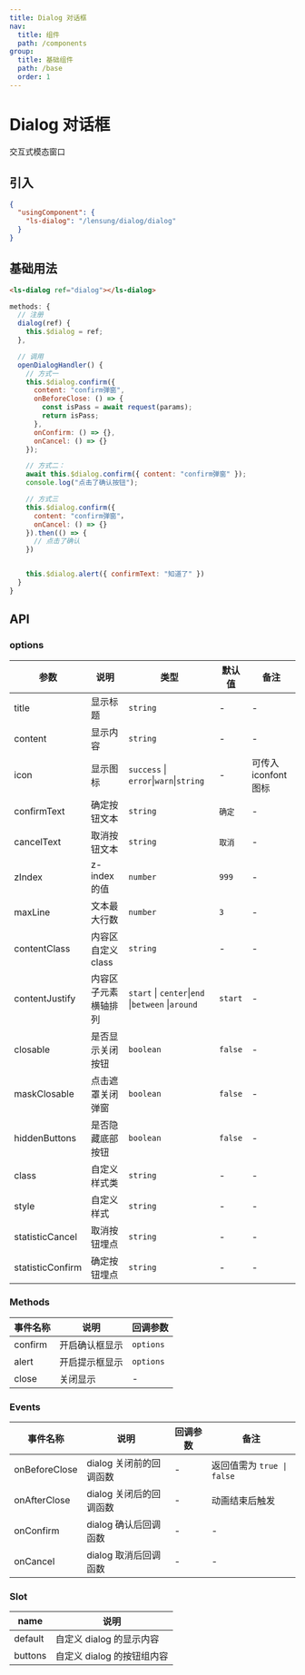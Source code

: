 ```yaml
---
title: Dialog 对话框
nav:
  title: 组件
  path: /components
group:
  title: 基础组件
  path: /base
  order: 1
---
```


# Dialog 对话框

交互式模态窗口

## 引入

```json
{
  "usingComponent": {
    "ls-dialog": "/lensung/dialog/dialog"
  }
}
```

## 基础用法

```html
<ls-dialog ref="dialog"></ls-dialog>
```

```js
methods: {
  // 注册
  dialog(ref) {
    this.$dialog = ref;
  },

  // 调用
  openDialogHandler() {
    // 方式一
    this.$dialog.confirm({
      content: "confirm弹窗",
      onBeforeClose: () => {
        const isPass = await request(params);
        return isPass;
      },
      onConfirm: () => {},
      onCancel: () => {}
    });

    // 方式二：
    await this.$dialog.confirm({ content: "confirm弹窗" });
    console.log("点击了确认按钮");

    // 方式三
    this.$dialog.confirm({
      content: "confirm弹窗"，
      onCancel: () => {}
    }).then(() => {
      // 点击了确认
    })


    this.$dialog.alert({ confirmText: "知道了" })
  }
}
```

## API

### options

| 参数             | 说明                 | 类型                                              | 默认值  | 备注                 |
| ---------------- | -------------------- | ------------------------------------------------- | ------- | -------------------- |
| title            | 显示标题             | `string`                                          | -       | -                    |
| content          | 显示内容             | `string`                                          | -       | -                    |
| icon             | 显示图标             | `success` \| `error`\|`warn`\|`string`            | -       | 可传入 iconfont 图标 |
| confirmText      | 确定按钮文本         | `string`                                          | `确定`  | -                    |
| cancelText       | 取消按钮文本         | `string`                                          | `取消`  | -                    |
| zIndex           | z-index 的值         | `number`                                          | `999`   | -                    |
| maxLine          | 文本最大行数         | `number`                                          | `3`     | -                    |
| contentClass     | 内容区自定义 class   | `string`                                          | -       | -                    |
| contentJustify   | 内容区子元素横轴排列 | `start` \| `center`\|`end` \|`between` \|`around` | `start` | -                    |
| closable         | 是否显示关闭按钮     | `boolean`                                         | `false` | -                    |
| maskClosable     | 点击遮罩关闭弹窗     | `boolean`                                         | `false` | -                    |
| hiddenButtons    | 是否隐藏底部按钮     | `boolean`                                         | `false` | -                    |
| class            | 自定义样式类         | `string`                                          | -       | -                    |
| style            | 自定义样式           | `string`                                          | -       | -                    |
| statisticCancel  | 取消按钮埋点         | `string`                                          | -       | -                    |
| statisticConfirm | 确定按钮埋点         | `string`                                          | -       | -                    |

### Methods

| 事件名称 | 说明           | 回调参数  |
| -------- | -------------- | --------- |
| confirm  | 开启确认框显示 | `options` |
| alert    | 开启提示框显示 | `options` |
| close    | 关闭显示       | -         |

### Events

| 事件名称      | 说明                    | 回调参数 | 备注                       |
| ------------- | ----------------------- | -------- | -------------------------- |
| onBeforeClose | dialog 关闭前的回调函数 | -        | 返回值需为 `true \| false` |
| onAfterClose  | dialog 关闭后的回调函数 | -        | 动画结束后触发             |
| onConfirm     | dialog 确认后回调函数   | -        | -                          |
| onCancel      | dialog 取消后回调函数   | -        | -                          |

### Slot

| name    | 说明                       |
| ------- | -------------------------- |
| default | 自定义 dialog 的显示内容   |
| buttons | 自定义 dialog 的按钮组内容 |
